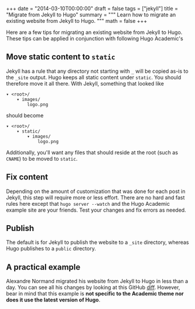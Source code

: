 +++
date = "2014-03-10T00:00:00"
draft = false
tags = ["jekyll"]
title = "Migrate from Jekyll to Hugo"
summary = """
Learn how to migrate an existing website from Jekyll to Hugo.
"""
math = false
+++

Here are a few tips for migrating an existing website from Jekyll to Hugo. These tips can be applied in conjunction with following Hugo Academic's 

## Move static content to `static`
Jekyll has a rule that any directory not starting with `_` will be copied as-is to the `_site` output. Hugo keeps all static content under `static`. You should therefore move it all there.
With Jekyll, something that looked like

    ▾ <root>/
        ▾ images/
            logo.png

should become

    ▾ <root>/
        ▾ static/
            ▾ images/
                logo.png

Additionally, you'll want any files that should reside at the root (such as `CNAME`) to be moved to `static`.

## Fix content
Depending on the amount of customization that was done for each post in Jekyll, this step will require more or less effort. There are no hard and fast rules here except that `hugo server --watch` and the Hugo Academic example site are your friends. Test your changes and fix errors as needed.

## Publish
The default is for Jekyll to publish the website to a `_site` directory, whereas Hugo publishes to a `public` directory.

## A practical example
Alexandre Normand migrated his website from Jekyll to Hugo in less than a day. You can see all his changes by looking at this GitHub [diff](https://github.com/alexandre-normand/alexandre-normand/compare/869d69435bd2665c3fbf5b5c78d4c22759d7613a...b7f6605b1265e83b4b81495423294208cc74d610). However, bear in mind that this example is **not specific to the Academic theme nor does it use the latest version of Hugo**.
